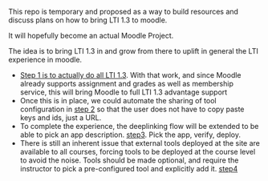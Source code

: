 This repo is temporary and proposed as a way to build resources and discuss plans on how to bring LTI 1.3 to moodle.

It will hopefully become an actual Moodle Project.

The idea is to bring LTI 1.3 in and grow from there to uplift in general the LTI experience in
moodle.

- [Step 1 is to actually do all LTI 1.3](step1-coreLTI13support.md). With that work, and since
Moodle already supports assignment and grades as well as membership service, this will bring
Moodle to full LTI 1.3 advantage support
- Once this is in place, we could automate the sharing of tool configuration in [step 2](step2-simplerWithRegistrationCallback.md) so that
the user does not have to copy paste keys and ids, just a URL.
- To complete the experience, the deeplinking flow will be extended to be able to pick an
app description. [step3](step3-almostAutomaticWithDeepLinking.md). Pick the app, verify, deploy.
- There is still an inherent issue that external tools deployed at the site are available
to all courses, forcing tools to be deployed at the course level to avoid the noise. 
Tools should be made optional, and require the instructor to pick a
pre-configured tool and explicitly add it. [step4](step4-explicitDeployment.md)